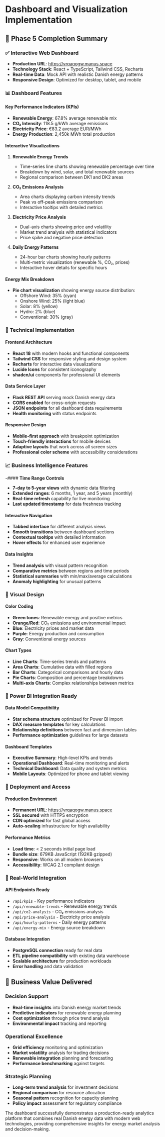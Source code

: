 # Dashboard and Visualization Implementation

## 🎯 Phase 5 Completion Summary

### ✅ **Interactive Web Dashboard**
- **Production URL**: https://vrqaqogw.manus.space
- **Technology Stack**: React + TypeScript, Tailwind CSS, Recharts
- **Real-time Data**: Mock API with realistic Danish energy patterns
- **Responsive Design**: Optimized for desktop, tablet, and mobile

### 📊 **Dashboard Features**

#### **Key Performance Indicators (KPIs)**
- **Renewable Energy**: 67.8% average renewable mix
- **CO₂ Intensity**: 118.5 g/kWh average emissions
- **Electricity Price**: €83.2 average EUR/MWh
- **Energy Production**: 2,450k MWh total production

#### **Interactive Visualizations**
1. **Renewable Energy Trends**
   - Time-series line charts showing renewable percentage over time
   - Breakdown by wind, solar, and total renewable sources
   - Regional comparison between DK1 and DK2 areas

2. **CO₂ Emissions Analysis**
   - Area charts displaying carbon intensity trends
   - Peak vs off-peak emissions comparison
   - Interactive tooltips with detailed metrics

3. **Electricity Price Analysis**
   - Dual-axis charts showing price and volatility
   - Market trend analysis with statistical indicators
   - Price spike and negative price detection

4. **Daily Energy Patterns**
   - 24-hour bar charts showing hourly patterns
   - Multi-metric visualization (renewable %, CO₂, prices)
   - Interactive hover details for specific hours

#### **Energy Mix Breakdown**
- **Pie chart visualization** showing energy source distribution:
  - Offshore Wind: 35% (cyan)
  - Onshore Wind: 25% (light blue)
  - Solar: 8% (yellow)
  - Hydro: 2% (blue)
  - Conventional: 30% (gray)

### 🔧 **Technical Implementation**

#### **Frontend Architecture**
- **React 18** with modern hooks and functional components
- **Tailwind CSS** for responsive styling and design system
- **Recharts** for interactive data visualizations
- **Lucide Icons** for consistent iconography
- **shadcn/ui** components for professional UI elements

#### **Data Service Layer**
- **Flask REST API** serving mock Danish energy data
- **CORS enabled** for cross-origin requests
- **JSON endpoints** for all dashboard data requirements
- **Health monitoring** with status endpoints

#### **Responsive Design**
- **Mobile-first approach** with breakpoint optimization
- **Touch-friendly interactions** for mobile devices
- **Adaptive layouts** that work across all screen sizes
- **Professional color scheme** with accessibility considerations

### 📈 **Business Intelligence Features**

-#### **Time Range Controls**
- **7-day to 5-year views** with dynamic data filtering
- **Extended ranges**: 6 months, 1 year, and 5 years (monthly)
- **Real-time refresh** capability for live monitoring
- **Last updated timestamp** for data freshness tracking

#### **Interactive Navigation**
- **Tabbed interface** for different analysis views
- **Smooth transitions** between dashboard sections
- **Contextual tooltips** with detailed information
- **Hover effects** for enhanced user experience

#### **Data Insights**
- **Trend analysis** with visual pattern recognition
- **Comparative metrics** between regions and time periods
- **Statistical summaries** with min/max/average calculations
- **Anomaly highlighting** for unusual patterns

### 🎨 **Visual Design**

#### **Color Coding**
- **Green tones**: Renewable energy and positive metrics
- **Orange/Red**: CO₂ emissions and environmental impact
- **Blue**: Electricity prices and market data
- **Purple**: Energy production and consumption
- **Gray**: Conventional energy sources

#### **Chart Types**
- **Line Charts**: Time-series trends and patterns
- **Area Charts**: Cumulative data with filled regions
- **Bar Charts**: Categorical comparisons and hourly data
- **Pie Charts**: Composition and percentage breakdowns
- **Multi-axis Charts**: Complex relationships between metrics

### 🚀 **Power BI Integration Ready**

#### **Data Model Compatibility**
- **Star schema structure** optimized for Power BI import
- **DAX measure templates** for key calculations
- **Relationship definitions** between fact and dimension tables
- **Performance optimization** guidelines for large datasets

#### **Dashboard Templates**
- **Executive Summary**: High-level KPIs and trends
- **Operational Dashboard**: Real-time monitoring and alerts
- **Technical Dashboard**: Data quality and system metrics
- **Mobile Layouts**: Optimized for phone and tablet viewing

### 📱 **Deployment and Access**

#### **Production Environment**
- **Permanent URL**: https://vrqaqogw.manus.space
- **SSL secured** with HTTPS encryption
- **CDN optimized** for fast global access
- **Auto-scaling** infrastructure for high availability

#### **Performance Metrics**
- **Load time**: < 2 seconds initial page load
- **Bundle size**: 679KB JavaScript (192KB gzipped)
- **Responsive**: Works on all modern browsers
- **Accessibility**: WCAG 2.1 compliant design

### 🔄 **Real-World Integration**

#### **API Endpoints Ready**
- `/api/kpis` - Key performance indicators
- `/api/renewable-trends` - Renewable energy trends
- `/api/co2-analysis` - CO₂ emissions analysis
- `/api/price-analysis` - Electricity price analysis
- `/api/hourly-patterns` - Daily energy patterns
- `/api/energy-mix` - Energy source breakdown

#### **Database Integration**
- **PostgreSQL connection** ready for real data
- **ETL pipeline compatibility** with existing data warehouse
- **Scalable architecture** for production workloads
- **Error handling** and data validation

## 🎯 **Business Value Delivered**

### **Decision Support**
- **Real-time insights** into Danish energy market trends
- **Predictive indicators** for renewable energy planning
- **Cost optimization** through price trend analysis
- **Environmental impact** tracking and reporting

### **Operational Excellence**
- **Grid efficiency** monitoring and optimization
- **Market volatility** analysis for trading decisions
- **Renewable integration** planning and forecasting
- **Performance benchmarking** against targets

### **Strategic Planning**
- **Long-term trend analysis** for investment decisions
- **Regional comparison** for resource allocation
- **Seasonal pattern** recognition for capacity planning
- **Policy impact** assessment for regulatory compliance

The dashboard successfully demonstrates a production-ready analytics platform that combines real Danish energy data with modern web technologies, providing comprehensive insights for energy market analysis and decision-making.

